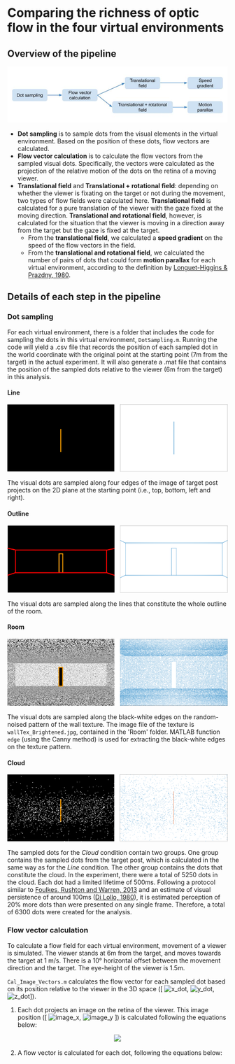 # Comparing the richness of optic flow in the four virtual environments

## Overview of the pipeline

![pipeline](./Figures/AnalysisPipeline.jpg)

* __Dot sampling__ is to sample dots from the visual elements in the virtual environment. Based on the position of these dots, flow vectors are calculated.
* __Flow vector calculation__ is to calculate the flow vectors from the sampled visual dots. Specifically, the vectors were calculated as the projection of the relative motion of the dots on the retina of a moving viewer.
* __Translational field__ and __Translational + rotational field__: depending on whether the viewer is fixating on the target or not during the movement, two types of flow fields were calculated here. **Translational field** is calculated for a pure translation of the viewer with the gaze fixed at the moving direction. __Translational and rotational field__, however, is calculated for the situation that the viewer is moving in a direction away from the target but the gaze is fixed at the target.
  - From the __translational field__, we calculated a __speed gradient__ on the speed of the flow vectors in the field.
  - From the __translational and rotational field__, we calculated the number of pairs of dots that could form __motion parallax__ for each virtual environment, according to the definition by [Longuet-Higgins & Prazdny, 1980](https://royalsocietypublishing.org/doi/abs/10.1098/rspb.1980.0057).

## Details of each step in the pipeline

### Dot sampling
For each virtual environment, there is a folder that includes the code for sampling the dots in this virtual environment, `DotSampling.m`.  Running the code will yield a .csv file that records the position of each sampled dot in the world coordinate with the original point at the starting point (7m from the target) in the actual experiment. It will also generate a .mat file that contains the position of the sampled dots relative to the viewer (6m from the target) in this analysis.

#### Line
![sampling line condition](./Line/SampleDotsDemo.png)

The visual dots are sampled along four edges of the image of target post projects on the 2D plane at the starting point (i.e., top, bottom, left and right).

#### Outline
![sampling outline condition](./Outline/SampleDotsDemo.png)

The visual dots are sampled along the lines that constitute the whole outline of the room.

#### Room
![sampling room condition](./Room/SampleDotsDemo.png)

The visual dots are sampled along the black-white edges on the random-noised pattern of the wall texture. The image file of the texture is `wallTex_Brightened.jpg`, contained in the 'Room' folder. MATLAB function `edge` (using the Canny method) is used for extracting the black-white edges on the texture pattern.

#### Cloud
![sampling cloud condition](./Cloud/SampleDotsDemo.png)

The sampled dots for the *Cloud* condition contain two groups. One group contains the sampled dots from the target post, which is calculated in the same way as for the *Line* condition. The other group contains the dots that constitute the cloud. In the experiment, there were a total of 5250 dots in the cloud. Each dot had a limited lifetime of 500ms. Following a protocol similar to [Foulkes, Rushton and Warren, 2013](https://www.frontiersin.org/articles/10.3389/fnbeh.2013.00053/full#B11) and an estimate of visual persistence of around 100ms ([Di Lollo, 1980](https://psycnet.apa.org/record/1981-06942-001)), it is estimated perception of 20% more dots than were presented on any single frame. Therefore, a total of 6300 dots were created for the analysis.

### Flow vector calculation
To calculate a flow field for each virtual environment, movement of a viewer is simulated. The viewer stands at 6m from the target, and moves towards the target at 1 m/s. There is a 10&deg; horizontal offset between the movement direction and the target. The eye-height of the viewer is 1.5m.

 `Cal_Image_Vectors.m` calculates the flow vector for each sampled dot based on its position relative to the viewer in the 3D space ([ ![x_dot](https://latex.codecogs.com/gif.latex?x_{dot}), ![y_dot](https://latex.codecogs.com/gif.latex?y_{dot}), ![z_dot](https://latex.codecogs.com/gif.latex?z_{dot})]).
 1. Each dot projects an image on the retina of the viewer. This image position ([ ![image_x](https://latex.codecogs.com/gif.latex?x_{image}), ![image_y](https://latex.codecogs.com/gif.latex?y_{image}) ]) is calculated following the equations below:

 <!-- ![image_eq](https://latex.codecogs.com/gif.latex?x_{image}&space;=&space;\frac{x_{dot}}{z_{dot}},&space;y_{image}&space;=&space;\frac{y_{dot}}{z_{dot}}) -->

<p align="center">
  <img src="https://latex.codecogs.com/gif.latex?x_{image}&space;=&space;\frac{x_{dot}}{z_{dot}},&space;\quad&space;y_{image}&space;=&space;\frac{y_{dot}}{z_{dot}}">
</p>

2. A flow vector is calculated for each dot, following the equations below:
